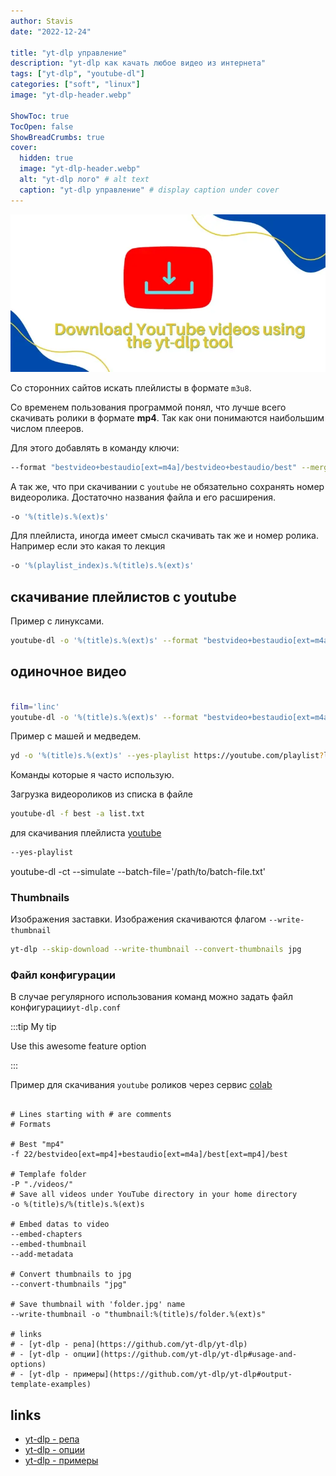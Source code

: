 ```yaml
---
author: Stavis
date: "2022-12-24"

title: "yt-dlp управление"
description: "yt-dlp как качать любое видео из интернета"
tags: ["yt-dlp", "youtube-dl"]
categories: ["soft", "linux"]
image: "yt-dlp-header.webp"

ShowToc: true
TocOpen: false
ShowBreadCrumbs: true
cover:
  hidden: true
  image: "yt-dlp-header.webp"
  alt: "yt-dlp лого" # alt text
  caption: "yt-dlp управление" # display caption under cover
---
```


![TDD Banner](yt-dlp-header.webp)

Со сторонних сайтов искать плейлисты в формате `m3u8`.

Со временем пользования программой понял, что лучше всего
скачивать ролики в формате **mp4**. Так как они понимаются
наибольшим числом плееров.

Для этого добавлять в команду ключи:

```bash
--format "bestvideo+bestaudio[ext=m4a]/bestvideo+bestaudio/best" --merge-output-format mp4
```

А так же, что при скачивании с `youtube` не обязательно сохранять номер видеоролика. Достаточно названия файла и его расширения.

```bash
-o '%(title)s.%(ext)s'
```

Для плейлиста, иногда имеет смысл скачивать так же и номер ролика.
Например если это какая то лекция

```bash
-o '%(playlist_index)s.%(title)s.%(ext)s'
```

## скачивание плейлистов с youtube

Пример с линуксами.

```bash
youtube-dl -o '%(title)s.%(ext)s' --format "bestvideo+bestaudio[ext=m4a]/bestvideo+bestaudio/best" --merge-output-format mp4 --yes-playlist https://youtube.com/playlist?list=PLisqB92_b4TlQH3jVGf6lrFMVqalCTjAQ
```

## одиночное видео

```bash

film='linc'
youtube-dl -o '%(title)s.%(ext)s' --format "bestvideo+bestaudio[ext=m4a]/bestvideo+bestaudio/best" --merge-output-format mp4 $film

```

Пример с машей и медведем.

```bash
yd -o '%(title)s.%(ext)s' --yes-playlist https://youtube.com/playlist?list=PLXnIohISHNIur5SkRfvOLo1YJjw7NwQx6
```

Команды которые я часто использую.

Загрузка видеороликов из списка в файле

```bash
youtube-dl -f best -a list.txt
```

для скачивания плейлиста [youtube](https://youtube.com)

```bash
--yes-playlist
```

youtube-dl -ct --simulate --batch-file='/path/to/batch-file.txt'

### Thumbnails

Изображения заставки.
Изображения скачиваются флагом `--write-thumbnail`

```sh
yt-dlp --skip-download --write-thumbnail --convert-thumbnails jpg 
```

### Файл конфигурации

В случае регулярного использования команд можно задать файл конфигурации`yt-dlp.conf`

:::tip My tip

Use this awesome feature option

:::

Пример для скачивания `youtube` роликов через сервис [colab](https://colab.research.google.com/drive/1VYZOzBjoacWr7s9Al-J932byqaylRunW)

```shell title="yt-dlp.conf"

# Lines starting with # are comments
# Formats

# Best "mp4"
-f 22/bestvideo[ext=mp4]+bestaudio[ext=m4a]/best[ext=mp4]/best

# Templafe folder
-P "./videos/"
# Save all videos under YouTube directory in your home directory
-o %(title)s/%(title)s.%(ext)s

# Embed datas to video
--embed-chapters 
--embed-thumbnail 
--add-metadata

# Convert thumbnails to jpg
--convert-thumbnails "jpg"

# Save thumbnail with 'folder.jpg' name
--write-thumbnail -o "thumbnail:%(title)s/folder.%(ext)s"

# links
# - [yt-dlp - репа](https://github.com/yt-dlp/yt-dlp)
# - [yt-dlp - опции](https://github.com/yt-dlp/yt-dlp#usage-and-options)
# - [yt-dlp - примеры](https://github.com/yt-dlp/yt-dlp#output-template-examples)
```



## links

- [yt-dlp - репа](https://github.com/yt-dlp/yt-dlp)
- [yt-dlp - опции](https://github.com/yt-dlp/yt-dlp#usage-and-options)
- [yt-dlp - примеры](https://github.com/yt-dlp/yt-dlp#output-template-examples)
